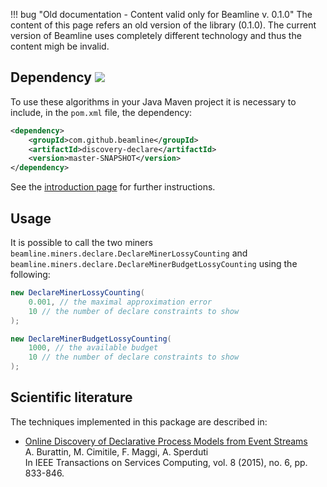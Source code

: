 !!! bug "Old documentation - Content valid only for Beamline v. 0.1.0"
    The content of this page refers an old version of the library (0.1.0). The current version of Beamline uses completely different technology and thus the content migh be invalid.


## Dependency [![](https://jitpack.io/v/beamline/discovery-declare.svg)](https://jitpack.io/#beamline/discovery-declare)

To use these algorithms in your Java Maven project it is necessary to include, in the `pom.xml` file, the dependency:
```xml
<dependency>
    <groupId>com.github.beamline</groupId>
    <artifactId>discovery-declare</artifactId>
    <version>master-SNAPSHOT</version>
</dependency>
```
See the [introduction page](index.md) for further instructions.


## Usage

It is possible to call the two miners `beamline.miners.declare.DeclareMinerLossyCounting` and `beamline.miners.declare.DeclareMinerBudgetLossyCounting` using the following:

```java linenums="1"
new DeclareMinerLossyCounting(
	0.001, // the maximal approximation error
	10 // the number of declare constraints to show
);
```
```java linenums="1"
new DeclareMinerBudgetLossyCounting(
	1000, // the available budget
	10 // the number of declare constraints to show
);
```

## Scientific literature

The techniques implemented in this package are described in:

- [Online Discovery of Declarative Process Models from Event Streams](https://andrea.burattin.net/publications/2015-tsc)  
A. Burattin, M. Cimitile, F. Maggi, A. Sperduti  
In IEEE Transactions on Services Computing, vol. 8 (2015), no. 6, pp. 833-846.